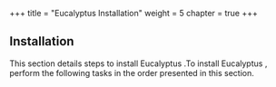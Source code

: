 +++
title = "Eucalyptus Installation"
weight = 5
chapter = true
+++


## Installation
This section details steps to install Eucalyptus .To install Eucalyptus , perform the following tasks in the order presented in this section. 


